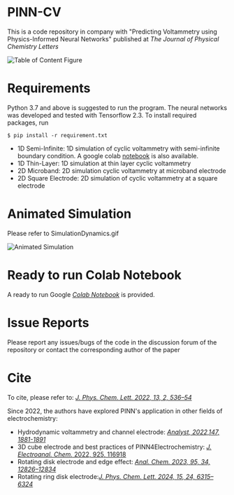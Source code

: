 # PINN-CV
 
This is a code repository in company with "Predicting Voltammetry using Physics-Informed Neural Networks" published at *The Journal of Physical Chemistry Letters* 

![Table of Content Figure](TOC.png)

# Requirements
Python 3.7 and above is suggested to run the program. The neural networks was developed and tested with Tensorflow 2.3. To install required packages, run

```
$ pip install -r requirement.txt

```



* 1D Semi-Infinite: 1D simulation of cyclic voltammetry with semi-infinite boundary condition. A google colab [notebook](https://colab.research.google.com/drive/1INxP7QSkizQmNi9Dnx3AtU2XyFa8CDfx?usp=sharing) is also available. 
* 1D Thin-Layer: 1D simulation at thin layer cyclic voltammetry
* 2D Microband: 2D simulation cyclic voltammetry at microband electrode
* 2D Square Electrode: 2D simulation of cyclic voltammetry at a square electrode


# Animated Simulation
Please refer to SimulationDynamics.gif 

![Animated Simulation](SimulationDynamics.gif)

# Ready to run Colab Notebook 
A ready to run Google [*Colab Notebook*](https://colab.research.google.com/drive/1INxP7QSkizQmNi9Dnx3AtU2XyFa8CDfx?usp=sharing) is provided.  


# Issue Reports
Please report any issues/bugs of the code in the discussion forum of the repository or contact the corresponding author of the paper


# Cite
To cite, please refer to:
[*J. Phys. Chem. Lett. 2022, 13, 2, 536–54*](https://pubs.acs.org/doi/abs/10.1021/acs.jpclett.1c04054)

Since 2022, the authors have explored PINN's application in other fields of electrochemistry:
* Hydrodynamic voltammetry and channel electrode: [*Analyst, 2022,147, 1881-1891*](https://doi.org/10.1039/D2AN00456A)
* 3D cube electrode and best practices of PINN4Electrochemistry: [*J. Electroanal. Chem.* 2022, 925, 116918](https://doi.org/10.1016/j.jelechem.2022.116918)
* Rotating disk electrode and edge effect: [*Anal. Chem. 2023, 95, 34, 12826–12834*](https://doi.org/10.1021/acs.analchem.3c01936)
* Rotating ring disk electrode:[*J. Phys. Chem. Lett. 2024, 15, 24, 6315–6324*](https://pubs.acs.org/doi/full/10.1021/acs.jpclett.4c01258)


